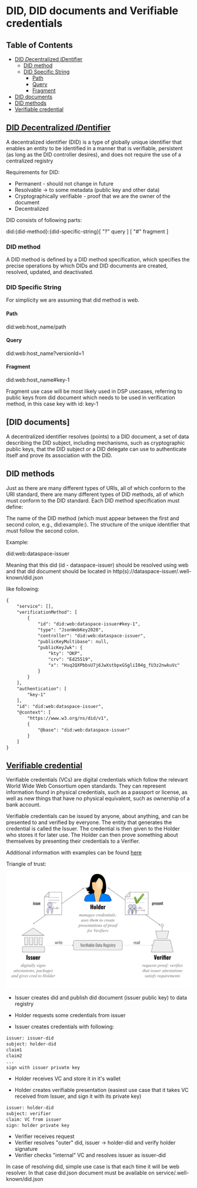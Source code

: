 # DID, DID documents and Verifiable credentials

## Table of Contents

- [DID *D*ecentralized *ID*entifier](#did)
	- [DID method](#did-method)
	- [DID Specific String](#did-specific-string)
		- [Path](#did-path)
		- [Query](#did-query)
		- [Fragment](#did-fragment)
- [DID documents](#did-documents)
- [DID methods](#did-methods)
- [Verifiable credential](#verifiable-credential)


## [DID *D*ecentralized *ID*entifier](https://www.w3.org/TR/did-1.0/) <a name="did"></a>

A decentralized identifier (DID) is a type of globally unique identifier that enables an entity to be identified in a manner that is verifiable, persistent (as long as the DID controller desires), and does not require the use of a centralized registry

Requirements for DID:

 - Permanent - should not change in future
 - Resolvable -> to some metadata (public key and other data)
 - Cryptographically verifiable - proof that we are the owner of the document
 - Decentralized
 
DID consists of following parts:

did:{did-method}:{did-specific-string}[ "?" query ] [ "#" fragment ]


### DID method <a name="did-method"></a>

A DID method is defined by a DID method specification, which specifies the precise operations by which DIDs and DID documents are created, resolved, updated, and deactivated.

### DID Specific String <a name="did-specific-string"></a>

For simplicity we are assuming that did method is web.

#### Path <a name="did-path"></a>

did:web:host_name/path

#### Query <a name="did-query"></a>

did:web:host_name?versionId=1

#### Fragment <a name="did-fragment"></a>

did:web:host_name#key-1

Fragment use case will be most likely used in DSP usecases, referring to public keys from did document which needs to be used in verification method, in this case key with id: key-1

 
## [DID documents] <a name="did-documents"></a>

A decentralized identifier resolves (points) to a DID document, a set of data describing the DID subject, including mechanisms, such as cryptographic public keys, that the DID subject or a DID delegate can use to authenticate itself and prove its association with the DID. 

## DID methods <a name="did-methods"></a>

Just as there are many different types of URIs, all of which conform to the URI standard, there are many different types of DID methods, all of which must conform to the DID standard. Each DID method specification must define:

The name of the DID method (which must appear between the first and second colon, e.g., did:example:).
The structure of the unique identifier that must follow the second colon.

Example:

did:web:dataspace-issuer

Meaning that this did (id - dataspace-issuer) should be resolved using web and that did document should be located in http(s)://dataspace-issuer/.well-known/did.json

like following:

```
{
	"service": [],
	"verificationMethod": [
		{
			"id": "did:web:dataspace-issuer#key-1",
			"type": "JsonWebKey2020",
			"controller": "did:web:dataspace-issuer",
			"publicKeyMultibase": null,
			"publicKeyJwk": {
				"kty": "OKP",
				"crv": "Ed25519",
				"x": "Hsq2QXPbbsU7j6JwXstbpxGSgliI04g_fU3z2nwkuVc"
			}
		}
	],
	"authentication": [
		"key-1"
	],
	"id": "did:web:dataspace-issuer",
	"@context": [
		"https://www.w3.org/ns/did/v1",
		{
			"@base": "did:web:dataspace-issuer"
		}
	]
}
```

## [Verifiable credential](https://www.w3.org/TR/vc-overview/) <a name="verifiable-credential"></a>


Verifiable credentials (VCs) are digital credentials which follow the relevant World Wide Web Consortium open standards. They can represent information found in physical credentials, such as a passport or license, as well as new things that have no physical equivalent, such as ownership of a bank account. 

Verifiable credentials can be issued by anyone, about anything, and can be presented to and verified by everyone. The entity that generates the credential is called the Issuer. The credential is then given to the Holder who stores it for later use. The Holder can then prove something about themselves by presenting their credentials to a Verifier.

Additional information with examples can be found [here](https://www.w3.org/TR/vc-data-model/)

Triangle of trust:

![Verifiable_credentials](VC_triangle_of_Trust.svg.png)

 - Issuer creates did and publish did document (issuer public key) to data registry
 
 - Holder requests some credentials from issuer
 - Issuer creates credentials with following:

 ```
 issuer: issuer-did
 subject: holder-did
 claim1
 claim2
 ...
 sign with issuer private key
```

 - Holder receives VC and store it in it's wallet
 
 - Holder creates verifiable presentation (easiest use case that it takes VC received from Issuer, and sign it with its private key)
 
 ```
 issuer: holder-did
 subject: verifier
 claim: VC from issuer
 sign: holder private key
 ```
 
 - Verifier receives request
 - Verifier resolves "outer" did, issuer -> holder-did and verify holder signature
 - Verifier checks "internal" VC and resolves issuer as issuer-did 
 
 In case of resolving did, simple use case is that each time it will be web resolver. In that case did.json document must be available on service/.well-known/did.json
